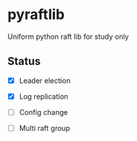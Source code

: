 # pyraftlib
Uniform python raft lib for study only

## Status
- [x] Leader election
- [x] Log replication
- [ ] Config change
- [ ] Multi raft group

